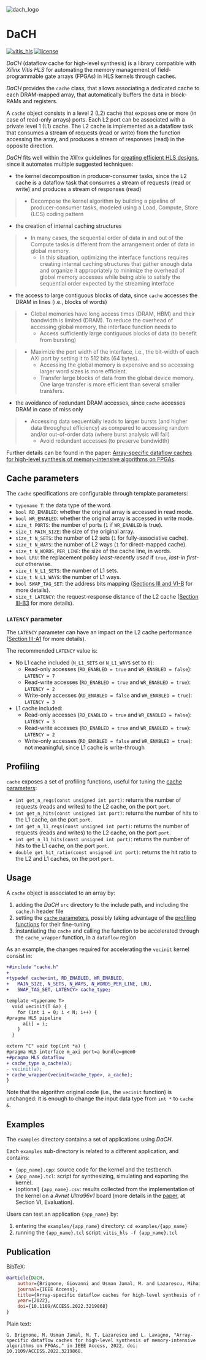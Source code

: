 ![dach_logo](https://user-images.githubusercontent.com/5991825/196959914-0750dd8c-b089-4b53-b077-b3f5b2a78039.svg)

# DaCH
[![vitis_hls](https://img.shields.io/badge/vitis--hls-2020.1--2021.2%20%7C%202022.2-blue)](https://docs.xilinx.com/r/en-US/ug1399-vitis-hls)
[![license](https://img.shields.io/badge/license-BSD--3--Clause%20-blue)](https://github.com/brigio345/hls_cache/blob/master/LICENSE)

_DaCH_ (dataflow cache for high-level synthesis) is a library compatible with
*Xilinx Vitis HLS* for automating the memory management of field-programmable
gate arrays (FPGAs) in HLS kernels through caches.

_DaCH_ provides the `cache` class, that allows associating a dedicated cache to
each DRAM-mapped array, that automatically buffers the data in block-RAMs and registers.

A `cache` object consists in a level 2 (L2) cache that exposes one or more
(in case of read-only arrays) ports.
Each L2 port can be associated with a private level 1 (L1) cache.
The L2 cache is implemented as a dataflow task that consumes a stream of
requests (read or write) from the function accessing the array, and produces
a stream of responses (read) in the opposite direction.

_DaCH_ fits well within the *Xilinx* guidelines for
[creating efficient HLS designs](https://docs.xilinx.com/r/en-US/ug1399-vitis-hls/Creating-Efficient-HLS-Designs),
since it automates multiple suggested techniques:
* the kernel decomposition in producer-consumer tasks, since the L2 cache is a dataflow task
	that consumes a stream of requests (read or write) and produces a stream of responses (read)
> * Decompose the kernel algorithm by building a pipeline of producer-consumer tasks,
> 	modeled using a Load, Compute, Store (LCS) coding pattern
* the creation of internal caching structures
> * In many cases, the sequential order of data in and out of the Compute tasks is different
> 	from the arrangement order of data in global memory.
> 	* In this situation, optimizing the interface functions requires creating internal caching
> 		structures that gather enough data and organize it appropriately to minimize the overhead
>			of global memory accesses while being able to satisfy the sequential order expected by the
>			streaming interface 
* the access to large contiguous blocks of data, since `cache` accesses the DRAM in lines
	(i.e., blocks of words)
> * Global memories have long access times (DRAM, HBM) and their bandwidth is limited (DRAM).
> 	To reduce the overhead of accessing global memory, the interface function needs to
> 	* Access sufficiently large contiguous blocks of data (to benefit from bursting)

> * Maximize the port width of the interface, i.e., the bit-width of each AXI port
>		by setting it to 512 bits (64 bytes).
> 	* Accessing the global memory is expensive and so accessing larger word sizes is
>			more efficient.
> 	* Transfer large blocks of data from the global device memory.
>			One large transfer is more efficient than several smaller transfers. 
* the avoidance of redundant DRAM accesses, since `cache` accesses DRAM in case of miss only
> * Accessing data sequentially leads to larger bursts (and higher data throughput efficiency)
> 	as compared to accessing random and/or out-of-order data (where burst analysis will fail)
> 	* Avoid redundant accesses (to preserve bandwidth)

Further details can be found in the paper:
[Array-specific dataflow caches for high-level synthesis of memory-intensive algorithms on FPGAs](https://ieeexplore.ieee.org/document/9940270).

## Cache parameters
The `cache` specifications are configurable through template parameters:
* `typename T`: the data type of the word.
* `bool RD_ENABLED`: whether the original array is accessed in read mode.
* `bool WR_ENABLED`: whether the original array is accessed in write mode.
* `size_t PORTS`: the number of ports (`1` if `WR_ENABLED` is true).
* `size_t MAIN_SIZE`: the size of the original array.
* `size_t N_SETS`: the number of L2 sets (`1` for fully-associative cache).
* `size_t N_WAYS`: the number of L2 ways (`1` for direct-mapped cache).
* `size_t N_WORDS_PER_LINE`: the size of the cache line, in words.
* `bool LRU`: the replacement policy *least-recently used* if `true`, *last-in
  first-out* otherwise.
* `size_t N_L1_SETS`: the number of L1 sets.
* `size_t N_L1_WAYS`: the number of L1 ways.
* `bool SWAP_TAG_SET`: the address bits mapping
([Sections III and VI-B](https://ieeexplore.ieee.org/document/9940270) for more details).
* `size_t LATENCY`: the request-response distance of the L2 cache
([Section III-B3](https://ieeexplore.ieee.org/document/9940270) for more details).

### `LATENCY` parameter
The `LATENCY` parameter can have an impact on the L2 cache performance
([Section III-A1](https://ieeexplore.ieee.org/document/9940270) for more details).

The recommended `LATENCY` value is:
* No L1 cache included (`N_L1_SETS` or `N_L1_WAYS` set to `0`):
	* Read-only accesses (`RD_ENABLED = true` and `WR_ENABLED = false`): `LATENCY = 7`
	* Read-write accesses (`RD_ENABLED = true` and `WR_ENABLED = true`): `LATENCY = 2`
	* Write-only accesses (`RD_ENABLED = false` and `WR_ENABLED = true`): `LATENCY = 3`
* L1 cache included:
	* Read-only accesses (`RD_ENABLED = true` and `WR_ENABLED = false`): `LATENCY = 3`
	* Read-write accesses (`RD_ENABLED = true` and `WR_ENABLED = true`): `LATENCY = 2`
	* Write-only accesses (`RD_ENABLED = false` and `WR_ENABLED = true`): not meaningful, since L1 cache is write-through
## Profiling
`cache` exposes a set of profiling functions, useful for tuning the
[cache parameters](#cache-parameters):
* `int get_n_reqs(const unsigned int port)`: returns the number of requests
  (reads and writes) to the L2 cache, on the port `port`.
* `int get_n_hits(const unsigned int port)`: returns the number of hits to the
  L1 cache, on the port `port`.
* `int get_n_l1_reqs(const unsigned int port)`: returns the number of requests
  (reads and writes) to the L2 cache, on the port `port`.
* `int get_n_l1_hits(const unsigned int port)`: returns the number of hits to the
  L1 cache, on the port `port`.
* `double get_hit_ratio(const unsigned int port)`: returns the hit ratio to the
  L2 and L1 caches, on the port `port`.

## Usage
A `cache` object is associated to an array by:
1. adding the _DaCH_ `src` directory to the include path, and including
	the `cache.h` header file
2. setting the [`cache` parameters](#cache-parameters), possibly taking advantage
	of the [profiling functions](#profiling) for their fine-tuning
4. instantiating the `cache` and calling the function to be accelerated through
   the `cache_wrapper` function, in a `dataflow` region

As an example, the changes required for accelerating the `vecinit` kernel
consist in:
```diff
+#include "cache.h"
+
+typedef cache<int, RD_ENABLED, WR_ENABLED,
+   MAIN_SIZE, N_SETS, N_WAYS, N_WORDS_PER_LINE, LRU,
+   SWAP_TAG_SET, LATENCY> cache_type;

template <typename T>
  void vecinit(T &a) {
    for (int i = 0; i < N; i++) {
#pragma HLS pipeline
      a[i] = i;
    }
  }

extern "C" void top(int *a) {
#pragma HLS interface m_axi port=a bundle=gmem0
+#pragma HLS dataflow
+ cache_type a_cache(a);
- vecinit(a);
+ cache_wrapper(vecinit<cache_type>, a_cache);
}
```

Note that the algorithm original code (i.e., the `vecinit` function) is
unchanged: it is enough to change the input data type from `int *` to `cache &`.

## Examples
The `examples` directory contains a set of applications using _DaCH_.

Each `examples` sub-directory is related to a different application, and contains:
* `{app_name}.cpp`: source code for the kernel and the testbench.
* `{app_name}.tcl`: script for synthesizing, simulating and exporting the kernel.
* (optional) `{app_name}.csv`: results collected from the implementation of the kernel
on a *Avnet Ultra96v1* board (more details in the [paper](https://ieeexplore.ieee.org/document/9940270),
at Section VI, Evaluation).

Users can test an application `{app_name}` by:
1. entering the `examples/{app_name}` directory: `cd examples/{app_name}`
2. running the `{app_name}.tcl` script: `vitis_hls -f {app_name}.tcl`

## Publication
BibTeX:
```bibtex
@article{DaCH,
	author={Brignone, Giovanni and Usman Jamal, M. and Lazarescu, Mihai T. and Lavagno, Luciano},
	journal={IEEE Access},
	title={Array-specific dataflow caches for high-level synthesis of memory-intensive algorithms on FPGAs},
	year={2022},
	doi={10.1109/ACCESS.2022.3219868}
}
```
Plain text:
```
G. Brignone, M. Usman Jamal, M. T. Lazarescu and L. Lavagno, "Array-specific dataflow caches for high-level synthesis of memory-intensive algorithms on FPGAs," in IEEE Access, 2022, doi: 10.1109/ACCESS.2022.3219868.
```
